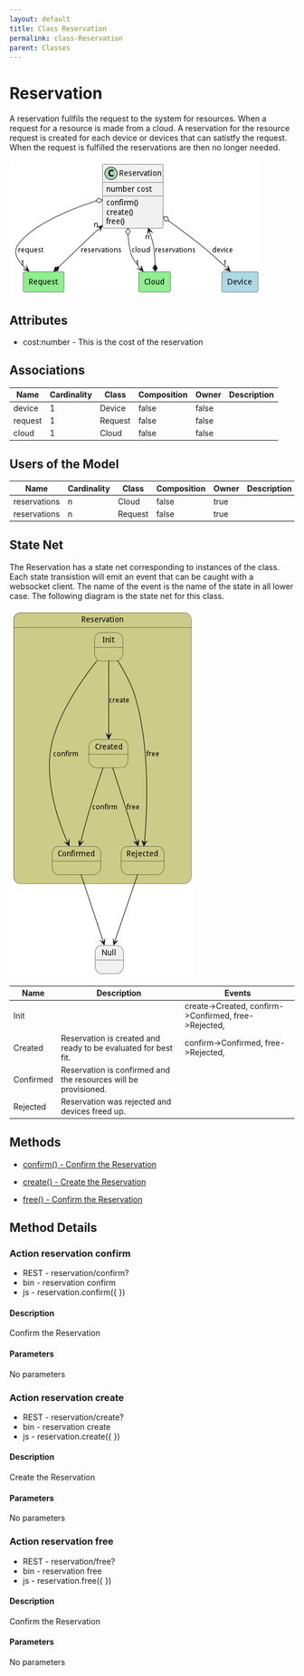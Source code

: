 ```yaml
---
layout: default
title: Class Reservation
permalink: class-Reservation
parent: Classes
---
```


# Reservation

A reservation fullfils the request to the system for resources. When a request for a resource is made from a cloud. A reservation for the resource request is created for each device or devices that can satistfy the request. When the request is fulfilled the reservations are then no longer needed.

![Logical Diagram](./logical.png)

## Attributes

* cost:number - This is the cost of the reservation


## Associations

| Name | Cardinality | Class | Composition | Owner | Description |
| --- | --- | --- | --- | --- | --- |
| device | 1 | Device | false | false |  |
| request | 1 | Request | false | false |  |
| cloud | 1 | Cloud | false | false |  |



## Users of the Model

| Name | Cardinality | Class | Composition | Owner | Description |
| --- | --- | --- | --- | --- | --- |
| reservations | n | Cloud | false | true |  |
| reservations | n | Request | false | true |  |



## State Net
The Reservation has a state net corresponding to instances of the class. Each state transistion will emit an 
event that can be caught with a websocket client. The name of the event is the name of the state in all lower case.
The following diagram is the state net for this class.

![State Net Diagram](./statenet.png)

| Name | Description | Events |
| --- | --- | --- |
| Init |  | create-&gt;Created, confirm-&gt;Confirmed, free-&gt;Rejected,  |
| Created | Reservation is created and ready to be evaluated for best fit. | confirm-&gt;Confirmed, free-&gt;Rejected,  |
| Confirmed | Reservation is confirmed and the resources will be provisioned. |  |
| Rejected | Reservation was rejected and devices freed up. |  |



## Methods

* [confirm() - Confirm the Reservation](#action-confirm)

* [create() - Create the Reservation](#action-create)

* [free() - Confirm the Reservation](#action-free)


<h2>Method Details</h2>
    
### Action reservation confirm



* REST - reservation/confirm?
* bin - reservation confirm 
* js - reservation.confirm({  })

#### Description
Confirm the Reservation

#### Parameters

No parameters



### Action reservation create



* REST - reservation/create?
* bin - reservation create 
* js - reservation.create({  })

#### Description
Create the Reservation

#### Parameters

No parameters



### Action reservation free



* REST - reservation/free?
* bin - reservation free 
* js - reservation.free({  })

#### Description
Confirm the Reservation

#### Parameters

No parameters




